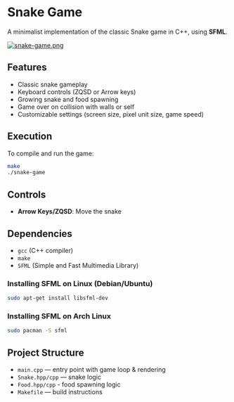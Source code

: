 # Snake Game

A minimalist implementation of the classic Snake game in C++, using **SFML**.

[![snake-game.png](https://i.postimg.cc/zB4P9hMM/snake-game.png)](https://postimg.cc/gXqDhxGq)

## Features

- Classic snake gameplay
- Keyboard controls (ZQSD or Arrow keys)
- Growing snake and food spawning
- Game over on collision with walls or self
- Customizable settings (screen size, pixel unit size, game speed)

## Execution

To compile and run the game:

```bash
make
./snake-game
```

## Controls

- **Arrow Keys/ZQSD**: Move the snake

## Dependencies

- `gcc` (C++ compiler)
- `make`
- `SFML` (Simple and Fast Multimedia Library)

### Installing SFML on Linux (Debian/Ubuntu)

```bash
sudo apt-get install libsfml-dev
```

### Installing SFML on Arch Linux

```bash
sudo pacman -S sfml
```

## Project Structure

- `main.cpp` — entry point with game loop & rendering
- `Snake.hpp/cpp` — snake logic
- `Food.hpp/cpp` - food spawning logic
- `Makefile` — build instructions


